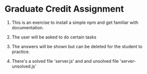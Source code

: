 # Graduate Credit Assignment

1) This is an exercise to install a simple npm and get familiar with documentation.

2) The user will be asked to do certain tasks

3) The answers will be shown but can be deleted for the student to practice.

4) There's a solved file 'server.js' and and unsolved file 'server-unsolved.js'